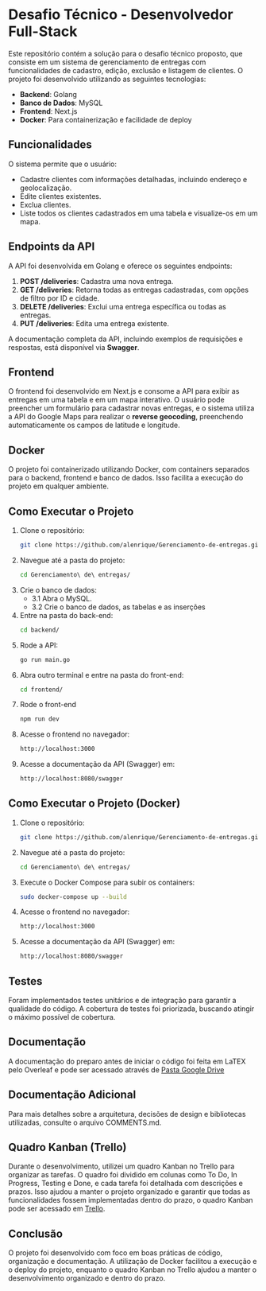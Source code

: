 # Desafio Técnico - Desenvolvedor Full-Stack

Este repositório contém a solução para o desafio técnico proposto, que consiste em um sistema de gerenciamento de entregas com funcionalidades de cadastro, edição, exclusão e listagem de clientes. O projeto foi desenvolvido utilizando as seguintes tecnologias:

- **Backend**: Golang
- **Banco de Dados**: MySQL
- **Frontend**: Next.js
- **Docker**: Para containerização e facilidade de deploy

## Funcionalidades

O sistema permite que o usuário:

- Cadastre clientes com informações detalhadas, incluindo endereço e geolocalização.
- Edite clientes existentes.
- Exclua clientes.
- Liste todos os clientes cadastrados em uma tabela e visualize-os em um mapa.

## Endpoints da API

A API foi desenvolvida em Golang e oferece os seguintes endpoints:

1. **POST /deliveries**: Cadastra uma nova entrega.
2. **GET /deliveries**: Retorna todas as entregas cadastradas, com opções de filtro por ID e cidade.
3. **DELETE /deliveries**: Exclui uma entrega específica ou todas as entregas.
4. **PUT /deliveries**: Edita uma entrega existente.

A documentação completa da API, incluindo exemplos de requisições e respostas, está disponível via **Swagger**.

## Frontend

O frontend foi desenvolvido em Next.js e consome a API para exibir as entregas em uma tabela e em um mapa interativo. O usuário pode preencher um formulário para cadastrar novas entregas, e o sistema utiliza a API do Google Maps para realizar o **reverse geocoding**, preenchendo automaticamente os campos de latitude e longitude.

## Docker

O projeto foi containerizado utilizando Docker, com containers separados para o backend, frontend e banco de dados. Isso facilita a execução do projeto em qualquer ambiente.

## Como Executar o Projeto

1. Clone o repositório:
   ```bash
   git clone https://github.com/alenrique/Gerenciamento-de-entregas.git
2. Navegue até a pasta do projeto:
   ```bash
   cd Gerenciamento\ de\ entregas/
3. Crie o banco de dados:
   - 3.1 Abra o MySQL.
   - 3.2 Crie o banco de dados, as tabelas e as inserções
3. Entre na pasta do back-end:
   ```bash
   cd backend/
4. Rode a API:
   ```bash
   go run main.go
5. Abra outro terminal e entre na pasta do front-end:
   ```bash
   cd frontend/
6. Rode o front-end
   ```bash
   npm run dev
7. Acesse o frontend no navegador:
   ```bash
   http://localhost:3000
8. Acesse a documentação da API (Swagger) em:
   ```bash
   http://localhost:8080/swagger

## Como Executar o Projeto (Docker)

1. Clone o repositório:
   ```bash
   git clone https://github.com/alenrique/Gerenciamento-de-entregas.git
2. Navegue até a pasta do projeto:
   ```bash
   cd Gerenciamento\ de\ entregas/
3. Execute o Docker Compose para subir os containers:
   ```bash
   sudo docker-compose up --build
4. Acesse o frontend no navegador:
   ```bash
   http://localhost:3000
5. Acesse a documentação da API (Swagger) em:
   ```bash
   http://localhost:8080/swagger

## Testes

Foram implementados testes unitários e de integração para garantir a qualidade do código. A cobertura de testes foi priorizada, buscando atingir o máximo possível de cobertura.

## Documentação

A documentação do preparo antes de iniciar o código foi feita em LaTEX pelo Overleaf e pode ser acessado através de [Pasta Google Drive](https://drive.google.com/drive/folders/13lG19v-kpThh3l37km4Xg3aQi4JOC5tH?usp=sharing)

## Documentação Adicional

Para mais detalhes sobre a arquitetura, decisões de design e bibliotecas utilizadas, consulte o arquivo COMMENTS.md.

## Quadro Kanban (Trello)

Durante o desenvolvimento, utilizei um quadro Kanban no Trello para organizar as tarefas. O quadro foi dividido em colunas como To Do, In Progress, Testing e Done, e cada tarefa foi detalhada com descrições e prazos. Isso ajudou a manter o projeto organizado e garantir que todas as funcionalidades fossem implementadas dentro do prazo, o quadro Kanban pode ser acessado em [Trello](https://trello.com/invite/b/67c98956815ac3477267623e/ATTI54890bcbeade84a342cfe0ac3c87a935D100E40A/gerenciamento-de-entregas).

## Conclusão

O projeto foi desenvolvido com foco em boas práticas de código, organização e documentação. A utilização de Docker facilitou a execução e o deploy do projeto, enquanto o quadro Kanban no Trello ajudou a manter o desenvolvimento organizado e dentro do prazo.
